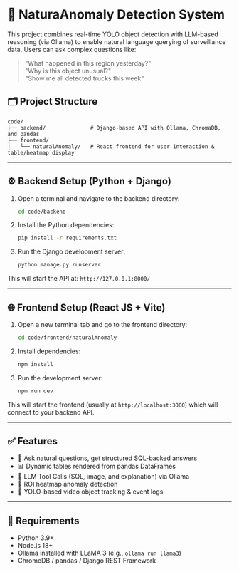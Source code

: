 
# 🧠 NaturaAnomaly Detection System

This project combines real-time YOLO object detection with LLM-based reasoning (via Ollama) to enable natural language querying of surveillance data. Users can ask complex questions like:

> "What happened in this region yesterday?"  
> "Why is this object unusual?"  
> "Show me all detected trucks this week"

## 🗂 Project Structure

```
code/
├── backend/              # Django-based API with Ollama, ChromaDB, and pandas
├── frontend/
│   └── naturalAnomaly/   # React frontend for user interaction & table/heatmap display
```

---

## ⚙️ Backend Setup (Python + Django)

1. Open a terminal and navigate to the backend directory:

   ```bash
   cd code/backend
   ```

2. Install the Python dependencies:

   ```bash
   pip install -r requirements.txt
   ```

3. Run the Django development server:

   ```bash
   python manage.py runserver
   ```

This will start the API at: `http://127.0.0.1:8000/`

---

## 🌐 Frontend Setup (React JS + Vite)

1. Open a new terminal tab and go to the frontend directory:

   ```bash
   cd code/frontend/naturalAnomaly
   ```

2. Install dependencies:

   ```bash
   npm install
   ```

3. Run the development server:

   ```bash
   npm run dev
   ```

This will start the frontend (usually at `http://localhost:3000`) which will connect to your backend API.

---

## ✅ Features

- 🔎 Ask natural questions, get structured SQL-backed answers  
- 📊 Dynamic tables rendered from pandas DataFrames  
- 🧠 LLM Tool Calls (SQL, image, and explanation) via Ollama  
- 📍 ROI heatmap anomaly detection  
- 🎥 YOLO-based video object tracking & event logs

---

## 🧪 Requirements

- Python 3.9+  
- Node.js 18+  
- Ollama installed with LLaMA 3 (e.g., `ollama run llama3`)  
- ChromeDB / pandas / Django REST Framework
